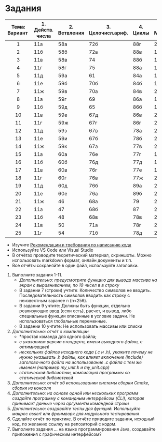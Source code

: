 # Задания

| Тема: Вариант  | 1. Действ. числа | 2. Ветвления | 3. Целочисл.ариф. | 4. Циклы | 5. Массивы | 6. Влож. циклы | 7. Обработка Строк \* | 8. Матрицы |  | 9.  Функции \*\* |  | 10. Файлы \*\*\* |  | 11. Графика | 12. Списки |  |
| :---: | ----- | ----- | ----- | ----- | ----- | ----- | ----- | ----- | :---- | ----- | :---- | ----- | :---- | ----- | ----- | :---- |
| 1 | 11а | 58а | 72б | 88г | 204 | 339е | 269а | 374а | 699 | 458 | 692а | 482 | 497 | 844а | 136а | 551в |
| 2 | 11б | 58б | 72а | 88в | 186 | 339д | 269б | 374б | 701а | 457 | 692б | 481 | 498б | 844б | 136б | 551б |
| 3 | 11в | 58в | 74 | 88б | 187 | 339г | 269в | 374в | 701б | 456 | 692в | 480в | 507а | 844в | 136в | 551а |
| 4 | 11г | 58г | 75 | 88а | 189 | 339в | 269г | 378а | 701в | 455 | 692г | 480б | 507б | 844г | 136г | 533в |
| 5 | 11д | 59а | 61 | 84а | 190 | 339б | 269д | 378б | 703 | 447 | 692д | 480а | 507в | 844д | 136д | 533б |
| 6 | 11е | 59б | 70б | 84б | 194 | 339а | 269е | 379а | 704 | 446 | 692е | 479 | 507г(а) | 844е | 136е | 533а |
| 7 | 11ж | 59в | 70а | 84в | 210 | 338е | 269ж | 379б | 711а | 445 | 692ж | 477 | 507г(б) | 870 | 136ж | 534в |
| 8 | 11а | 59г | 69 | 86а | 188 | 338д | 270а | 379в | 711б | 443 | 692з | 476 | 507г(в) | 900а | 136з | 534б |
| 9 | 11б | 59д | 65 | 86б | 199 | 338г | 270б | 379г | 698 | 442 | 692и | 474д | 512 | 900б | 136и | 545 |
| 10 | 11в | 59е | 67д | 86в | 200 | 338в | 270в | 379д | 697 | 441 | 692к | 474г | 516 | 900в | 136к | 541г |
| 11 | 11г | 59ж | 67г | 86г | 205 | 338б | 270г | 390а | 700а | 440в | 691а | 474в | 520 | 903 | 136л | 541в |
| 12 | 11д | 59з | 67в | 78а | 202б | 338а | 270д | 390б | 700б | 440б | 691б | 474б | 522 | 904 | 136м | 541б |
| 13 | 11е | 59и | 67б | 78б | 202а | 328 | 262а | 390в | 700в | 440а | 688 | 474а | 523а | 905 | 136н | 541а |
| 14 | 11ж | 59к | 67а | 77в | 203 | 334г | 262б | 390г | 702а | 439 | 689 | 473в | 523б | 906 | 136о | 538в |
| 15 | 11а | 60а | 76е | 77г | 198 | 334в | 263 | 393а | 702б | 435 | 690 | 473б | 525 | 846а | 137а | 538б |
| 16 | 11б | 60б | 76д | 77д | 197б | 334б | 264 | 393б | 705 | 434 | 687 | 473а | 527 | 846б | 137б | 538а |
| 17 | 11в | 60в | 76г | 77е | 197а | 334а | 266 | 393в | 708 | 433 | 684 | 472г | 516 | 846в | 137в | 535 |
| 18 | 11г | 60г | 76в | 77ж | 201з | 326 | 258 | 393г | 712 | 432 | 685 | 472в | 522 | 846г | 137г | 534г |
| 19 | 11д | 60д | 76б | 89а | 201ж | 325 | 259 | 397а | 697 | 431 | 683а | 472б | 507а | 846д | 137д | 534в |
| 20 | 11е | 60е | 76а | 89б | 201е | 322 | 257в | 397б | 699 | 430 | 683б | 472а | 507б | 846е | 137е | 534б |
| 21 | 11ж | 46 | 68а | 79 | 201д | 320 | 268 | 377 | 698 | 429 | 681 | 471д | 507в | 846ж | 156а | 534а |
| 22 | 11а | 47 | 68б | 87 | 201г | 335а | 257г | 382 | 704 | 427 | 680а | 471г | 507г(а) | 846з | 156б | 533в |
| 23 | 11б | 48 | 68в | 78в | 201в | 335б | 257д | 384 | 703 | 426 | 680б | 471в | 507г(б) | 846и | 148 | 533б |
| 24 | 11в | 50 | 71а | 78г | 201б | 335в | 260в | 388 | 701б | 425 | 679а | 471б | 507г(в) | 846к | 146 | 533а |
| 25 | 11г | 54 | 71б | 78д | 201а | 335г | 265 | 389 | 701в | 424 | 679б | 471а | 510в | 846л | 144а | 532 |



- Изучите [Рекомендации и требования по написанию кода](https://github.com/VetrovSV/OOP/blob/master/criteria.md)
- Используйте VS Code или Visual Studio
- В отчётах проводите теоретический материал, скриншоты. Можно использовать markdown формат, онлайн документы и т.п.
- Все отчёты сохраняйте в один файл, используйте заголовки.


1. Выполните задания 1-11.
    - *Дополнительно: предусмотрите функцию для вывода массива на экран с выравниванием, по 10 чисел в в строку*
    - В задании 7 (строки) учтите: Количество символов не вводить. Последовательность символов вводить как строку с неизвестным заранее n (n<256).
    - В задании 9 учтите: Должны быть функции, отдельно реализующие ввод (если есть), расчет, и вывод, либо специальные функции описанные в условие задачи. Не использоваться глобальные переменные.
    - В задании 10 учтите: Не использовать массивы или списки
1. *Дополнительно: отчёт о компиляции*
    - *простая команда для одного файла; 
    - *с указанием версии стандарта, имени выходного файла, с оптимизацией*
    - *нескольких файлов исходного кода (.c и .h), укажите почему не нужно указывать .h файлы, как влияет включение (include) заголовочного файла на использование .c файла с тем же именем (например my_unit.h и my_unit.cpp)*
    - *статической библиотеки, компиляция программы со статической библиотекой*
1. *Дополнительно: отчёт об использовании системы сборки Cmake, сборки из консоли* 
1. *Дополнительно: на основе одной или нескольких программ создайте программу с командным интерфейсом (CLI), которая принимает данные через аргументы командной строки*
1. *Дополнительно: создавайте тесты для функций. Используйте макрос assert или фреимворк для модульного тестирования*
1. Сделайте отчёт по практике. В отчёте приводите задания, исходный код, по желанию ссылку на репозиторий с кодом.
1. Выполните задания ... на языке программирования Java, создавайте приложения с графическим интерфейсом?